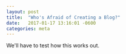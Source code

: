 ```yaml
---
layout: post
title:  "Who's Afraid of Creating a Blog?"
date:   2017-01-17 13:16:01 -0600
categories: meta
---
```


We'll have to test how this works out.
